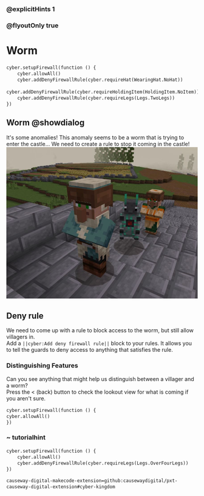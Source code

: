 ### @explicitHints 1
### @flyoutOnly true

# Worm

```ghost
cyber.setupFirewall(function () {
    cyber.allowAll()
    cyber.addDenyFirewallRule(cyber.requireHat(WearingHat.NoHat))
    cyber.addDenyFirewallRule(cyber.requireHoldingItem(HoldingItem.NoItem))
    cyber.addDenyFirewallRule(cyber.requireLegs(Legs.TwoLegs))
})

```

## Worm @showdialog
It's some anomalies! This anomaly seems to be a worm that is trying to enter the castle...
We need to create a rule to stop it coming in the castle!   
![Worm](https://raw.githubusercontent.com/CausewayDigital/Minecraft-EE-MakeCode/main/tutorials/cyber-kingdom/firewall/images/level_2.jpg)


## Deny rule
We need to come up with a rule to block access to the worm, but still allow villagers in.   
Add a ``||cyber:Add deny firewall rule||`` block to your rules. It allows you to tell the guards to deny access to anything that satisfies the rule.  

### Distinguishing Features
Can you see anything that might help us distinguish between a villager and a worm?   
Press the < (back) button to check the lookout view for what is coming if you aren't sure.
```template
cyber.setupFirewall(function () {
cyber.allowAll()
})
```

### ~ tutorialhint
```blocks
cyber.setupFirewall(function () {
    cyber.allowAll()
    cyber.addDenyFirewallRule(cyber.requireLegs(Legs.OverFourLegs))
})

```

```package
causeway-digital-makecode-extension=github:causewaydigital/pxt-causeway-digital-extension#cyber-kingdom
```
